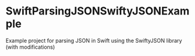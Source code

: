 SwiftParsingJSONSwiftyJSONExample
=================================

Example project for parsing JSON in Swift using the SwiftyJSON library (with modifications)
